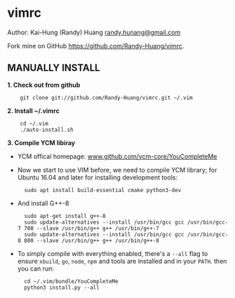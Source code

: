 vimrc
=====
Author: Kai-Hung (Randy) Huang <randy.hunang@gmail.com>

Fork mine on GitHub https://github.com/Randy-Huang/vimrc.

MANUALLY INSTALL
----------------

**1. Check out from github**

        git clone git://github.com/Randy-Huang/vimrc.git ~/.vim

**2. Install ~/.vimrc**  
    
        cd ~/.vim
        ./auto-install.sh
        
**3. Compile YCM libiray**        
* YCM offical homepage: www.github.com/ycm-core/YouCompleteMe
        
* Now we start to use VIM before, we need to compile YCM library; for Ubuntu 16.04 and later for installing development tools:

        sudo apt install build-essential cmake python3-dev
         
* And install G++-8 
       
        sudo apt-get install g++-8
        sudo update-alternatives --install /usr/bin/gcc gcc /usr/bin/gcc-7 700 --slave /usr/bin/g++ g++ /usr/bin/g++-7
        sudo update-alternatives --install /usr/bin/gcc gcc /usr/bin/gcc-8 800 --slave /usr/bin/g++ g++ /usr/bin/g++-8        
                
* To simply compile with everything enabled, there's a `--all` flag to ensure `xbuild`, `go`, `node`, `npm` and tools are installed and in your `PATH`. then you can run:

        cd ~/.vim/bundle/YouCompleteMe
        python3 install.py --all

